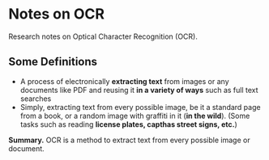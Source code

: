# Notes on OCR

Research notes on Optical Character Recognition (OCR).



## Some Definitions

- A process of electronically **extracting text** from images or any documents like PDF and reusing it **in a variety of ways** such as full text searches
- Simply, extracting text from every possible image, be it a standard page from a book, or a random image with graffiti in it (**in the wild**). (Some tasks such as reading **license plates, capthas street signs, etc.**)

**Summary.** OCR is a method to extract text from every possible image or document.



